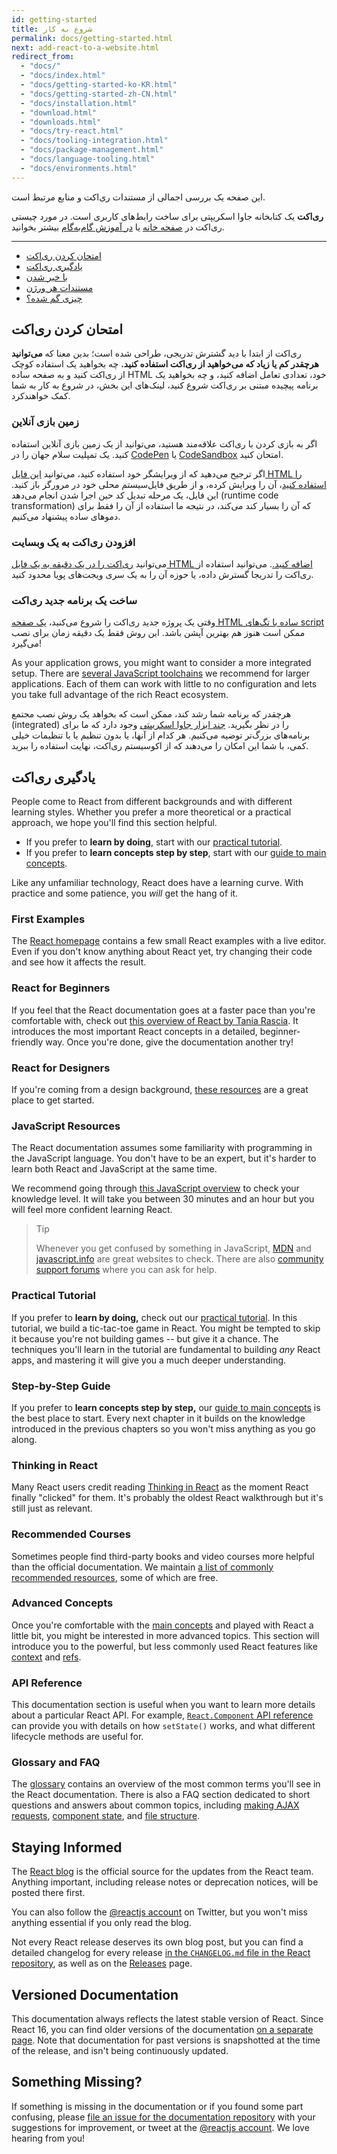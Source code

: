 ```yaml
---
id: getting-started
title: شروع به کار
permalink: docs/getting-started.html
next: add-react-to-a-website.html
redirect_from:
  - "docs/"
  - "docs/index.html"
  - "docs/getting-started-ko-KR.html"
  - "docs/getting-started-zh-CN.html"
  - "docs/installation.html"
  - "download.html"
  - "downloads.html"
  - "docs/try-react.html"
  - "docs/tooling-integration.html"
  - "docs/package-management.html"
  - "docs/language-tooling.html"
  - "docs/environments.html"
---
```


این صفحه یک بررسی اجمالی از مستندات ری‌اکت و منابع مرتبط است.

**ری‌اکت** یک کتابخانه‌ جاوا اسکریپتی برای ساخت رابط‌های کاربری است. در مورد چیستی ری‌اکت در 
[صفحه خانه](/) یا [در آموزش گام‌به‌گام](/tutorial/tutorial.html)
بیشتر بخوانید.

---

- [امتحان کردن ری‌اکت](#try-react)
- [یادگیری ری‌اکت](#learn-react)
- [با خبر شدن](#staying-informed)
- [مستندات هر ورژن](#versioned-documentation)
- [چیزی گم شده؟](#something-missing)

## امتحان کردن ری‌اکت

ری‌اکت از ابتدا با دید گشترش تدریجی، طراحی شده است؛ بدین معنا که **می‌توانید هرچقدر کم یا زیاد که می‌خواهید از ری‌اکت استفاده کنید.** چه بخواهید یک استفاده کوچک از ری‌اکت کنید و به صفحه ساده 
HTML
خود، تعدادی تعامل اضافه کنید، و چه بخواهید یک برنامه پیچیده مبتنی بر ری‌اکت شروع کنید، لینک‌های این بخش، در شروع به کار به شما کمک خواهند‌کرد.

### زمین بازی آنلاین

اگر به بازی کردن با ری‌اکت علاقه‌مند هستید، می‌توانید از یک زمین بازی آنلاین استفاده کنید. یک تمپلیت سلام جهان را در
[CodePen](codepen://hello-world) یا [CodeSandbox](https://codesandbox.io/s/new)
امتحان کنید.

اگر ترجیح می‌دهید که از ویرایشگر خود استفاده کنید، می‌توانید
[این فایل HTML را استفاده کنید](https://raw.githubusercontent.com/reactjs/reactjs.org/master/static/html/single-file-example.html)، آن را ویرایش کرده، و از طریق فایل‌سیستم محلی خود در مرورگر باز کنید. این فایل، یک مرحله تبدیل کد حین اجرا شدن انجام می‌دهد
(runtime code transformation)
که آن را بسیار کند می‌کند، در نتیجه ما استفاده از آن را فقط برای دمو‌های ساده پیشنهاد می‌کنیم.

### افزودن ری‌اکت به یک وبسایت

می‌توانید [ری‌اکت را در یک دقیقه به یک فایل HTML اضافه کنید.](/docs/add-react-to-a-website.html).
می‌توانید استفاده از ری‌اکت را تدریجا گسترش داده، یا حوزه آن را به یک سری ویجت‌های پویا محدود کنید.

### ساخت یک برنامه جدید ری‌اکت

وقتی یک پروژه جدید ری‌اکت را شروع می‌کنید،
[یک صفحه HTML ساده با تگ‌های script](/docs/add-react-to-a-website.html)
ممکن است هنوز هم بهترین آپشن باشد. این روش فقط یک دقیقه زمان برای نصب می‌گیرد!

As your application grows, you might want to consider a more integrated setup. There are [several JavaScript toolchains](/docs/create-a-new-react-app.html) we recommend for larger applications. Each of them can work with little to no configuration and lets you take full advantage of the rich React ecosystem.

هرچقدر که برنامه شما رشد کند، ممکن است که بخواهد یک روش نصب مجتمع‌
(integrated)
را در نظر بگیرید.
[چند ابزار جاوا اسکریپتی](/docs/create-a-new-react-app.html)
وجود دارد که ما برای برنامه‌های بزرگ‌تر توضیه می‌کنیم. هر کدام از آنها، یا بدون تنظیم یا با تنظیمات خیلی کمی، با شما این امکان را می‌دهند که از اکوسیستم ری‌اکت، نهایت استفاده را ببرید.

## یادگیری ری‌اکت

People come to React from different backgrounds and with different learning styles. Whether you prefer a more theoretical or a practical approach, we hope you'll find this section helpful.

* If you prefer to **learn by doing**, start with our [practical tutorial](/tutorial/tutorial.html).
* If you prefer to **learn concepts step by step**, start with our [guide to main concepts](/docs/hello-world.html).

Like any unfamiliar technology, React does have a learning curve. With practice and some patience, you *will* get the hang of it.

### First Examples

The [React homepage](/) contains a few small React examples with a live editor. Even if you don't know anything about React yet, try changing their code and see how it affects the result.

### React for Beginners

If you feel that the React documentation goes at a faster pace than you're comfortable with, check out [this overview of React by Tania Rascia](https://www.taniarascia.com/getting-started-with-react/). It introduces the most important React concepts in a detailed, beginner-friendly way. Once you're done, give the documentation another try!

### React for Designers

If you're coming from a design background, [these resources](http://reactfordesigners.com/) are a great place to get started.

### JavaScript Resources

The React documentation assumes some familiarity with programming in the JavaScript language. You don't have to be an expert, but it's harder to learn both React and JavaScript at the same time.

We recommend going through [this JavaScript overview](https://developer.mozilla.org/en-US/docs/Web/JavaScript/A_re-introduction_to_JavaScript) to check your knowledge level. It will take you between 30 minutes and an hour but you will feel more confident learning React.

>Tip
>
>Whenever you get confused by something in JavaScript, [MDN](https://developer.mozilla.org/en-US/docs/Web/JavaScript) and [javascript.info](http://javascript.info/) are great websites to check. There are also [community support forums](/community/support.html) where you can ask for help.

### Practical Tutorial

If you prefer to **learn by doing,** check out our [practical tutorial](/tutorial/tutorial.html). In this tutorial, we build a tic-tac-toe game in React. You might be tempted to skip it because you're not building games -- but give it a chance. The techniques you'll learn in the tutorial are fundamental to building *any* React apps, and mastering it will give you a much deeper understanding.

### Step-by-Step Guide

If you prefer to **learn concepts step by step,** our [guide to main concepts](/docs/hello-world.html) is the best place to start. Every next chapter in it builds on the knowledge introduced in the previous chapters so you won't miss anything as you go along.

### Thinking in React

Many React users credit reading [Thinking in React](/docs/thinking-in-react.html) as the moment React finally "clicked" for them. It's probably the oldest React walkthrough but it's still just as relevant.

### Recommended Courses

Sometimes people find third-party books and video courses more helpful than the official documentation. We maintain [a list of commonly recommended resources](/community/courses.html), some of which are free.

### Advanced Concepts

Once you're comfortable with the [main concepts](#main-concepts) and played with React a little bit, you might be interested in more advanced topics. This section will introduce you to the powerful, but less commonly used React features like [context](/docs/context.html) and [refs](/docs/refs-and-the-dom.html).

### API Reference

This documentation section is useful when you want to learn more details about a particular React API. For example, [`React.Component` API reference](/docs/react-component.html) can provide you with details on how `setState()` works, and what different lifecycle methods are useful for.

### Glossary and FAQ

The [glossary](/docs/glossary.html) contains an overview of the most common terms you'll see in the React documentation. There is also a FAQ section dedicated to short questions and answers about common topics, including [making AJAX requests](/docs/faq-ajax.html), [component state](/docs/faq-state.html), and [file structure](/docs/faq-structure.html).

## Staying Informed

The [React blog](/blog/) is the official source for the updates from the React team. Anything important, including release notes or deprecation notices, will be posted there first.

You can also follow the [@reactjs account](https://twitter.com/reactjs) on Twitter, but you won't miss anything essential if you only read the blog.

Not every React release deserves its own blog post, but you can find a detailed changelog for every release [in the `CHANGELOG.md` file in the React repository](https://github.com/facebook/react/blob/master/CHANGELOG.md), as well as on the [Releases](https://github.com/facebook/react) page.

## Versioned Documentation

This documentation always reflects the latest stable version of React. Since React 16, you can find older versions of the documentation [on a separate page](/versions). Note that documentation for past versions is snapshotted at the time of the release, and isn't being continuously updated.

## Something Missing?

If something is missing in the documentation or if you found some part confusing, please [file an issue for the documentation repository](https://github.com/reactjs/reactjs.org/issues/new) with your suggestions for improvement, or tweet at the [@reactjs account](https://twitter.com/reactjs). We love hearing from you!
